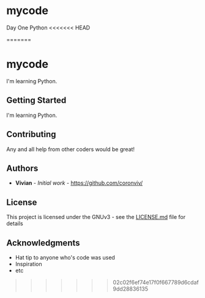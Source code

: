 # mycode
Day One Python
<<<<<<< HEAD

 
=======
# mycode 

I'm learning Python.

## Getting Started

I'm learning Python.

## Contributing

Any and all help from other coders would be great!

## Authors

* **Vivian** - *Initial work* - https://github.com/coronviv/

## License

This project is licensed under the GNUv3 - see the [LICENSE.md](LICENSE.md) file for details

## Acknowledgments

* Hat tip to anyone who's code was used
* Inspiration
* etc
>>>>>>> 02c02f6ef74e17f0f667789d6cdaf9dd28836135
